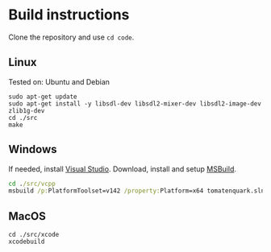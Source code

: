 # Build instructions

Clone the repository and use `cd code`.

## Linux

Tested on: Ubuntu and Debian

```shell
sudo apt-get update
sudo apt-get install -y libsdl-dev libsdl2-mixer-dev libsdl2-image-dev zlib1g-dev
cd ./src
make
```

## Windows

If needed, install [Visual Studio](https://visualstudio.microsoft.com/vs/).
Download, install and setup [MSBuild](https://docs.microsoft.com/en-us/visualstudio/msbuild/msbuild?view=vs-2019).

```bat
cd ./src/vcpp
msbuild /p:PlatformToolset=v142 /property:Platform=x64 tomatenquark.sln
```

## MacOS

```shell
cd ./src/xcode
xcodebuild
```
